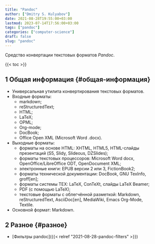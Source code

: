 ```yaml
---
title: "Pandoc"
author: ["Dmitry S. Kulyabov"]
date: 2021-08-28T19:55:00+03:00
lastmod: 2023-07-14T17:56:00+03:00
tags: ["pandoc"]
categories: ["computer-science"]
draft: false
slug: "pandoc"
---
```


Средство конвертации текстовых форматов _Pandoc_.

<!--more-->

{{< toc >}}


## <span class="section-num">1</span> Общая информация {#общая-информация}

-   Универсальная утилита конвертирования текстовых форматов.
-   Входные форматы:
    -   markdown;
    -   reStructuredText;
    -   HTML;
    -   LaTeX;
    -   OPML;
    -   Org-mode;
    -   DocBook;
    -   Office Open XML (Microsoft Word .docx).
-   Выходные форматы:
    -   форматы на основе HTML: XHTML, HTML5, HTML-слайды презентаций (S5, Slidy, Slideous, DZSlides);
    -   форматы текстовых процессоров: Microsoft Word docx, OpenOffice/LibreOffice ODT, OpenDocument XML;
    -   электронные книги: EPUB версии 2 или 3, FictionBook2;
    -   форматы технической документации: DocBook, GNU TexInfo, groff[en];
    -   форматы системы ΤΕΧ: LaTeX, ConTeXt, слайды LaTeX Beamer;
    -   PDF (с помощью LaTeX);
    -   текстовые форматы с облегчённой разметкой: Markdown, reStructuredText, AsciiDoc[en], MediaWiki, Emacs Org-Mode, Textile.
-   Основной формат: Markdown.


## <span class="section-num">2</span> Разное {#разное}

-   [Фильтры pandoc]({{< relref "2021-08-28-pandoc-filters" >}})
